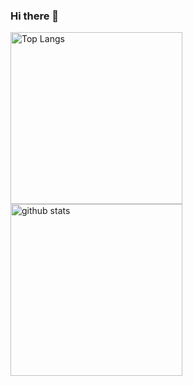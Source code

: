 ### Hi there 👋


<p align="left"> 
  <img alt="Top Langs" height="275" src="https://github-readme-stats.vercel.app/api/top-langs/?username=matatabiii&layout=compact&theme=ayu-mirage" />
  <img alt="github stats" height="275" src="https://github-readme-stats.vercel.app/api?username=matatabiii&theme=ayu-mirage&show_icons=true" />
</p>

<!-- [![trophy](https://github-profile-trophy.vercel.app/?username=matatabiii&theme=onedark&column=7)](https://github.com/ryo-ma/github-profile-trophy) -->

<!--
**matatabiii/matatabiii** is a ✨ _special_ ✨ repository because its `README.md` (this file) appears on your GitHub profile.

Here are some ideas to get you started:

- 🔭 I’m currently working on ...
- 🌱 I’m currently learning ...
- 👯 I’m looking to collaborate on ...
- 🤔 I’m looking for help with ...
- 💬 Ask me about ...
- 📫 How to reach me: ...
- 😄 Pronouns: ...
- ⚡ Fun fact: ...
-->
